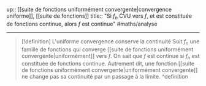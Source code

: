 up:: [[suite de fonctions uniformément convergente|convergence uniforme]], [[suite de fonctions]]
title:: "Si $f_{n}$ CVU vers $f$, et est constituée de fonctions continue, alors $f$ est continue"
#maths/analyse 

---

> [!definition] L'uniforme convergence conserve la continuité
> Soit $f_{n}$ une famille de fonctions qui converge [[suite de fonctions uniformément convergente|uniformément]] vers $f$.
> On sait que $f$ est continue si $f_{n}$ est constituée de fonctions continue.
> Autrement dit, une fonction [[suite de fonctions uniformément convergente|uniformément convergente]] ne change pas sa continuité par un passage à la limite.
^definition


